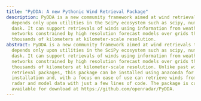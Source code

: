 ```yaml
---
title: "PyDDA: A new Pythonic Wind Retrieval Package"
description: PyDDA is a new community framework aimed at wind retrievals that
  depends only upon utilities in the SciPy ecosystem such as scipy, numpy, and
  dask. It can support retrievals of winds using information from weather radar
  networks constrained by high resolution forecast models over grids that cover
  thousands of kilometers at kilometer-scale resolution.
abstract: PyDDA is a new community framework aimed at wind retrievals that
  depends only upon utilities in the SciPy ecosystem such as scipy, numpy, and
  dask. It can support retrievals of winds using information from weather radar
  networks constrained by high resolution forecast models over grids that cover
  thousands of kilometers at kilometer-scale resolution. Unlike past wind
  retrieval packages, this package can be installed using anaconda for easy
  installation and, with a focus on ease of use can retrieve winds from gridded
  radar and model data with just a few lines of code. The package is currently
  available for download at https://github.com/openradar/PyDDA.
---
```


